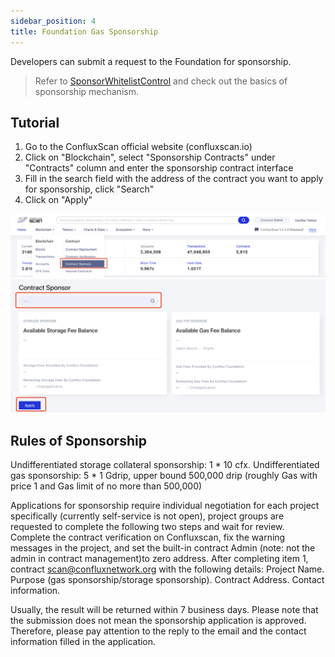 ```yaml
---
sidebar_position: 4
title: Foundation Gas Sponsorship
---
```


Developers can submit a request to the Foundation for sponsorship.

> Refer to [SponsorWhitelistControl](../learn/core-space-basics/internal-contracts/sponsor-whitelist-control.md) and check out the basics of sponsorship mechanism.

## Tutorial

1. Go to the ConfluxScan official website (confluxscan.io)
2. Click on "Blockchain", select "Sponsorship Contracts" under "Contracts" column and enter the sponsorship contract interface
3. Fill in the search field with the address of the contract you want to apply for sponsorship, click "Search"
4. Click on "Apply"

![](image/2023-03-06-18-12-16.png)
![](image/2023-03-06-18-12-27.png)

## Rules of Sponsorship

Undifferentiated storage collateral sponsorship: 1 * 10 cfx.
Undifferentiated gas sponsorship: 5 * 1 Gdrip, upper bound 500,000 drip (roughly Gas with price 1 and Gas limit of no more than 500,000)

Applications for sponsorship require individual negotiation for each project specifically (currently self-service is not open), project groups are requested to complete the following two steps and wait for review.
Complete the contract verification on Confluxscan, fix the warning messages in the project, and set the built-in contract Admin (note: not the admin in contract management)to zero address.
After completing item 1, contract scan@confluxnetwork.org with the following details:
Project Name.
Purpose (gas sponsorship/storage sponsorship).
Contract Address.
Contact information.

Usually, the result will be returned within 7 business days. Please note that the submission does not mean the sponsorship application is approved. Therefore, please pay attention to the reply to the email and the contact information filled in the application.
